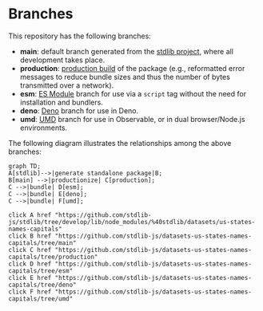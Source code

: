<!--

@license Apache-2.0

Copyright (c) 2022 The Stdlib Authors.

Licensed under the Apache License, Version 2.0 (the "License");
you may not use this file except in compliance with the License.
You may obtain a copy of the License at

    http://www.apache.org/licenses/LICENSE-2.0

Unless required by applicable law or agreed to in writing, software
distributed under the License is distributed on an "AS IS" BASIS,
WITHOUT WARRANTIES OR CONDITIONS OF ANY KIND, either express or implied.
See the License for the specific language governing permissions and
limitations under the License.

-->

# Branches

This repository has the following branches:

-   **main**: default branch generated from the [stdlib project][stdlib-url], where all development takes place.
-   **production**: [production build][production-url] of the package (e.g., reformatted error messages to reduce bundle sizes and thus the number of bytes transmitted over a network).
-   **esm**: [ES Module][esm-url] branch for use via a `script` tag without the need for installation and bundlers.
-   **deno**: [Deno][deno-url] branch for use in Deno.
-   **umd**: [UMD][umd-url] branch for use in Observable, or in dual browser/Node.js environments.

The following diagram illustrates the relationships among the above branches:

```mermaid
graph TD;
A[stdlib]-->|generate standalone package|B;
B[main] -->|productionize| C[production];
C -->|bundle| D[esm];
C -->|bundle| E[deno];
C -->|bundle| F[umd];

click A href "https://github.com/stdlib-js/stdlib/tree/develop/lib/node_modules/%40stdlib/datasets/us-states-names-capitals"
click B href "https://github.com/stdlib-js/datasets-us-states-names-capitals/tree/main"
click C href "https://github.com/stdlib-js/datasets-us-states-names-capitals/tree/production"
click D href "https://github.com/stdlib-js/datasets-us-states-names-capitals/tree/esm"
click E href "https://github.com/stdlib-js/datasets-us-states-names-capitals/tree/deno"
click F href "https://github.com/stdlib-js/datasets-us-states-names-capitals/tree/umd"
```

[stdlib-url]: https://github.com/stdlib-js/stdlib/tree/develop/lib/node_modules/%40stdlib/datasets/us-states-names-capitals
[production-url]: https://github.com/stdlib-js/datasets-us-states-names-capitals/tree/production
[deno-url]: https://github.com/stdlib-js/datasets-us-states-names-capitals/tree/deno
[umd-url]: https://github.com/stdlib-js/datasets-us-states-names-capitals/tree/umd
[esm-url]: https://github.com/stdlib-js/datasets-us-states-names-capitals/tree/esm